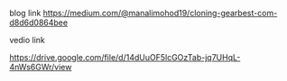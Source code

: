 blog link
https://medium.com/@manalimohod19/cloning-gearbest-com-d8d6d0864bee


vedio link

https://drive.google.com/file/d/14dUuOF5lcGOzTab-jq7UHqL-4nWs6GWr/view
